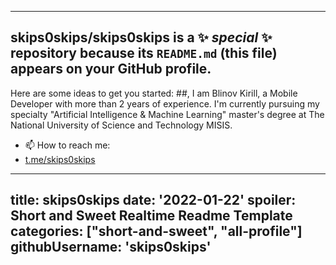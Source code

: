 
---
**skips0skips/skips0skips** is a ✨ _special_ ✨ repository because its `README.md` (this file) appears on your GitHub profile.
---
Here are some ideas to get you started:
##,
I am Blinov Kirill, a Mobile Developer with more than 2 years of experience.  I'm currently pursuing my specialty "Artificial Intelligence & Machine Learning" master's degree at The National University of Science and Technology MISIS.

- 📫 How to reach me: 
- [t.me/skips0skips](https://t.me/skips0skips)

---
title: skips0skips
date: '2022-01-22'
spoiler: Short and Sweet Realtime Readme Template
categories: ["short-and-sweet", "all-profile"]
githubUsername: 'skips0skips'
---



